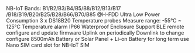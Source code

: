 NB-IoT Bands: B1/B2/B3/B4/B5/B8/B12/B13/B17 /B18/B19/B20/B25/B28/B66/B70/B85 @H-FDD
Ultra Low Power Consumption
3 x DS18B20 Temperature probes
Measure range: -55°C ~ 125°C
Temperature alarm
IP66 Waterproof Enclosure
Support BLE remote configure and update firmware
Uplink on periodically
Downlink to change configure
8500mAh Battery or Solar Panel + Li-on Battery for long term use
Nano SIM card slot for NB-IoT SIM
